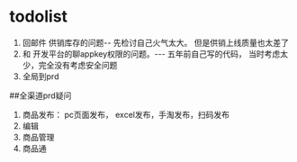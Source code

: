 
# todolist
1. 回邮件 供销库存的问题-- 先检讨自己火气太大。 但是供销上线质量也太差了
2. 和 开发平台的聊appkey权限的问题。--- 五年前自己写的代码， 当时考虑太少，完全没有考虑安全问题
3. 全局到prd

##全渠道prd疑问
1. 商品发布： pc页面发布， excel发布，手淘发布，扫码发布
2. 编辑
3. 商品管理
4. 商品通
